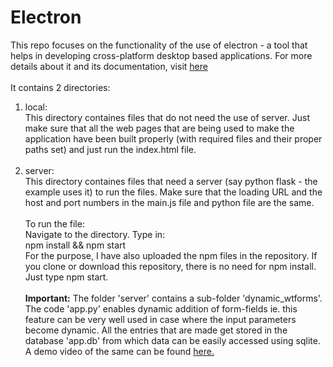 # Electron
This repo focuses on the functionality of the use of electron - a tool that helps in developing cross-platform desktop based applications. For more details about it and its documentation, visit <a href = "http://electron.atom.io/">here</a><br/><br/>
It contains 2 directories:<br/>
1. local:<br/>
  This directory containes files that do not need the use of server. Just make sure that all the web pages that are being used to make the application have been built properly (with required files and their proper paths set) and just run the index.html file.<br/><br/>
2. server:<br/>
  This directory containes files that need a server (say python flask - the example uses it) to run the files. Make sure that the loading URL and the host and port numbers in the main.js file and python file are the same. <br/><br/>
To run the file:<br/>
Navigate to the directory. Type in:<br/>
npm install && npm start <br/>
For the purpose, I have also uploaded the npm files in the repository. If you clone or download this repository, there is no need for npm install. Just type npm start.<br/><br/>
<b>Important:</b>
The folder 'server' contains a sub-folder 'dynamic_wtforms'. The code 'app.py' enables dynamic addition of form-fields ie. this feature can be very well used in case where the input parameters become dynamic. All the entries that are made get stored in the database 'app.db' from which data can be easily accessed using sqlite. A demo video of the same can be found <a href = "https://drive.google.com/open?id=0BwrSYlOsMCyWMmJ0aEdQR0tfNWs">here.</a><br/>
